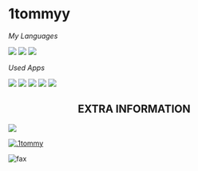 # 1tommyy
 

*My Languages*

<img src="https://img.shields.io/badge/Lua-2C2D72?style=for-the-badge&logo=lua&logoColor=white"> <img src="https://img.shields.io/badge/CSS3-1572B6?style=for-the-badge&logo=css3&logoColor=white"> <img src="https://img.shields.io/badge/HTML5-E34F26?style=for-the-badge&logo=html5&logoColor=white">

*Used Apps*

<img src="https://img.shields.io/badge/VSCode-0078D4?style=for-the-badge&logo=visual%20studio%20code&logoColor=white"> <img src="https://img.shields.io/badge/blender-%23F5792A.svg?style=for-the-badge&logo=blender&logoColor=white"> <img src="https://img.shields.io/badge/adobe%20photoshop-%2331A8FF.svg?style=for-the-badge&logo=adobe%20photoshop&logoColor=white"> <img src="https://img.shields.io/badge/Adobe%20after%20affects-CF96FD?style=for-the-badge&logo=Adobe%20after%20effects&logoColor=393665"> <img src="https://img.shields.io/badge/GitHub-black?style=for-the-badge&logo=github">

<h2 align="center">EXTRA INFORMATION</h2>
<p><img src="http://github-profile-summary-cards.vercel.app/api/cards/profile-details?username=1tommyy&theme=transparent" />

<a href="https://discordapp.com/users/748227849516875788"><img src="https://img.shields.io/badge/.1tommy-black?style=for-the-badge&logo=discord" alt=".1tommy"></a>

<img src="https://komarev.com/ghpvc/?username=1tommyy&color=lightgray" alt="fax" width="" height="">
</details>
